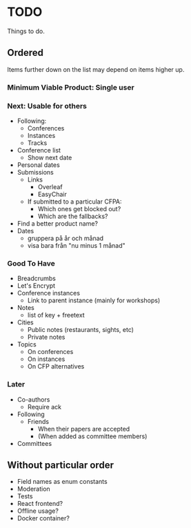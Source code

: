 # TODO

Things to do.

## Ordered

Items further down on the list may depend on items higher up.

### Minimum Viable Product: Single user

### Next: Usable for others

* Following:
  * Conferences
  * Instances
  * Tracks
* Conference list
  * Show next date
* Personal dates
* Submissions
  * Links
    * Overleaf
    * EasyChair
  * If submitted to a particular CFPA:
    * Which ones get blocked out?
    * Which are the fallbacks?
* Find a better product name?
* Dates
  * gruppera på år och månad
  * visa bara från "nu minus 1 månad"

### Good To Have

* Breadcrumbs
* Let's Encrypt
* Conference instances
  * Link to parent instance (mainly for workshops)
* Notes
  * list of key + freetext
* Cities
  * Public notes (restaurants, sights, etc)
  * Private notes
* Topics
  * On conferences
  * On instances
  * On CFP alternatives

### Later

* Co-authors
  * Require ack
* Following
  * Friends
    * When their papers are accepted
    * (When added as committee members)
* Committees

## Without particular order

* Field names as enum constants
* Moderation
* Tests
* React frontend?
* Offline usage?
* Docker container?
